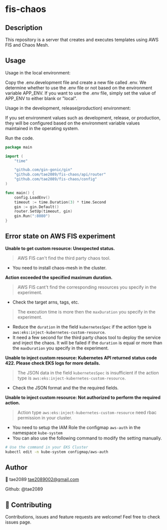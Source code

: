 # fis-chaos

## Description

This repository is a server that creates and executes templates using AWS FIS and Chaos Mesh.

## Usage

Usage in the local environment:

Copy the .env.development file and create a new file called .env.
We determine whether to use the .env file or not based on the environment variable APP_ENV. If you want to use the .env file, simply set the value of APP_ENV to either blank or "local".

Usage in the development, release(production) environment:

If you set environment values such as development, release, or production, they will be configured based on the environment variable values maintained in the operating system.

Run the code.

```go
package main

import (
	"time"

	"github.com/gin-gonic/gin"
	"github.com/tae2089/fis-chaos/api/router"
	"github.com/tae2089/fis-chaos/config"
)

func main() {
	config.LoadEnv()
	timeout := time.Duration(3) * time.Second
	gin := gin.Default()
	router.SetUp(timeout, gin)
	gin.Run(":8080")
}


```

## Error state on AWS FIS experiment
**Unable to get custom resource: Unexpected status.**
> AWS FIS can't find the third party chaos tool.
- You need to install chaos-mesh in the cluster.

**Action exceeded the specified maximum duration.**
> AWS FIS cant't find the corresponding resources you specify in the experiment.
- Check the target arns, tags, etc.
> The execution time is more then the `maxDuration` you specify in the experiment.
- Reduce the `duration` in the field `kubernetesSpec` if the action type is `aws:eks:inject-kubernetes-custom-resource`.
- It need a few second for the third party chaos tool to deploy the service and inject the chaos. It will be failed if the `duration` is equal or more than the `maxDuration` you specify in the experiment.

**Unable to inject custom resource: Kubernetes API returned status code 422. Please check EKS logs for more details.**
> The JSON data in the field `kubernetesSpec` is insufficient if the action type is `aws:eks:inject-kubernetes-custom-resource`.
- Check the JSON format and the the required fields.

**Unable to inject custom resource: Not authorized to perform the required action.**
> Action type `aws:eks:inject-kubernetes-custom-resource` need rbac permission in your cluster.
- You need to setup the IAM Role the configmap `aws-auth` in the namespace `kube-system`
- You can also use the following command to modify the setting manually.
```bash
# Use the command in your EKS Cluster
kubectl edit -n kube-system configmap/aws-auth
```

## Author

👤 tae2089 tae2089002@gmail.com

Github: @tae2089

## 🤝 Contributing

Contributions, issues and feature requests are welcome!
Feel free to check issues page.

